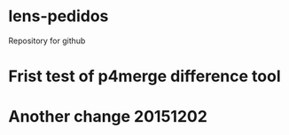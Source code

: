 # lens-pedidos
Repository for github

# Frist test of p4merge difference tool

# Another change 20151202
